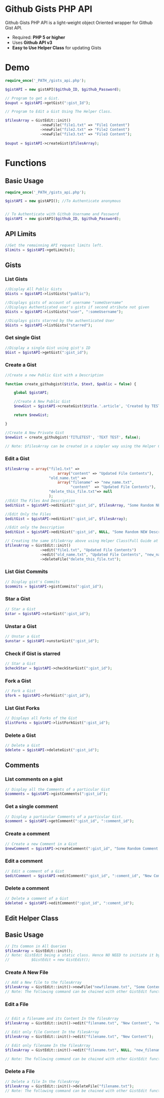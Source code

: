 Github Gists PHP API
=======

Github Gists PHP API is a light-weight object Oriented wrapper for Github Gist API.

  - Required: **PHP 5 or higher**
  - Uses **Github API v3**
  - **Easy to Use Helper Class** for updating Gists



# Demo

```php
require_once('_PATH_/gists_api.php');

$gistAPI = new gistAPI($github_ID, $github_Password);
```
```php
// Program to get a Gist.
$ouput = $gistAPI->getGist(":gist_Id");
```
```php
// Program to Edit a Gist Using The Helper Class.

$filesArray = GistEdit::init()
                ->newFile("file1.txt" => "File1 Content")
                ->newFile("file2.txt" => "File2 Content")
                ->newFile("file3.txt" => "File3 Content");
                
$ouput = $gistAPI->createGist($filesArray);
```

# Functions

Basic Usage
------------

```php
require_once('_PATH_/gists_api.php');

$gistAPI = new gistAPI(); //To Authenticate anonymous


// To Authenticate with Github Username and Password
$gistAPI = new gistAPI($github_ID, $github_Password);

```

## API Limits
```php
//Get the remainning API request limits left.
$limits = $gistAPI->getLimits();

```

## Gists

### List Gists

```php
//Display All Public Gists
$Gists = $gistAPI->listGists("public");

//Displays gists of account of username "someUsername" 
//Displays Authenticated user's gists if second atribute not given
$Gists = $gistAPI->listGists("user", ":someUsername");

//Displays gists starred by the authenticated User
$Gists = $gistAPI->listGists("starred");
```

### Get single Gist
```php
//Display a single Gist using gist's ID
$Gist = $gistAPI->getGist(":gist_id");

```

### Create a Gist
```php
//Create a new Public Gist with a Description

function create_githubgist($title, $text, $public = false) {

    global $gistAPI;

    //Create A New Public Gist
    $newGist = $gistAPI->createGist($title.'.article', 'Created by TEST', $text, $public);

    return $newGist;

}

//Create A New Private Gist
$newGist = create_githubgist('TITLETEST', 'TEXT TEST', false);

// Note: $filesArray can be created in a simpler way using the Helper Class (GistEdit) explained later.
```
### Edit a Gist
```php
$filesArray = array("file1.txt" => 
                        array("content" => "Updated File Contents"),
                    "old_name.txt" =>
                        array("filename" => "new_name.txt",
                              "content"  => "Updated File Contents"),
                    "delete_this_file.txt"=> null
                    );
//Edit The Files And Description
$editGist = $gistAPI->editGist(":gist_id", $filesArray, "Some Random NEW Description"); 

//Edit Only the Files
$editGist = $gistAPI->editGist(":gist_id", $filesArray);

//Edit only the Description
$editGist = $gistAPI->editGist(":gist_id", NULL, "Some Random NEW Description"); 
```
```php
// Creating the same $fileArray above using Helper Class(Full Guide at Bottom) :
$filesArray = GistEdit::init()
                ->edit("file1.txt", "Updated File Contents")
                ->edit("old_name.txt", "Updated File Contents", "new_name.txt")
                ->deleteFile("delete_this_file.txt");
```
### List Gist Commits
```php
// Display gist's Commits
$commits = $gistAPI->gistCommits(":gist_id");
```
### Star a Gist
```php
// Star a Gist
$star = $gistAPI->starGist(":gist_id");
```
### Unstar a Gist
```php
// Unstar a Gist
$unstar = $gistAPI->unstarGist(":gist_id");
```
### Check if Gist is starred
```php
// Star a Gist
$checkStar = $gistAPI->checkStarGist(":gist_id");
```
### Fork a Gist
```php
// Fork a Gist
$fork = $gistAPI->forkGist(":gist_id");
```
### List Gist Forks
```php
// Displays all Forks of the Gist
$listForks = $gistAPI->listForkGist(":gist_id");
```
### Delete a Gist
```php
// Delete a Gist
$delete = $gistAPI->deleteGist(":gist_id");
```
## Comments

### List comments on a gist
```php
// Display all the Comments of a particular Gist
$comments = $gistAPI->gistComments(":gist_id");
```
### Get a single comment
```php
// Display a particular Comments of a particular Gist.
$comment = $gistAPI->getComment(":gist_id", ":comment_id");
```
### Create a comment
```php
// Create a new Comment in a Gist
$newComment = $gistAPI->createComment(":gist_id", "Some Random Comment Data");
```
### Edit a comment
```php
// Edit a comment of a Gist
$editComment = $gistAPI->editComment(":gist_id", ":coment_id", "New Comment Data");
```

### Delete a comment
```php
// Delete a comment of a Gist
$deleted = $gistAPI->editComment(":gist_id", ":coment_id");
```

Edit Helper Class
-------
## Basic Usage
```php
// Its Common in All Queries
$filesArray = GistEdit::init();
// Note: GistEdit being a static class. Hence NO NEED to initiate it by 
//          $GistEdit = new GistEdit();
```

### Create A New File

```php
// Add a New file to the filesArray
$filesArray = GistEdit::init()->newFile("newfilename.txt", "Some Content");
// Note: The following command can be chained with other GistEdit functions.
```
### Edit a  File

```php

// Edit a filename and its Content In the filesArray
$filesArray = GistEdit::init()->edit("filename.txt", "New Content", "new_filename.txt");

// Edit only file Content In the filesArray
$filesArray = GistEdit::init()->edit("filename.txt", "New Content");

// Edit only filename In the filesArray
$filesArray = GistEdit::init()->edit("filename.txt", NULL, "new_filename.txt");

// Note: The following command can be chained with other GistEdit functions.
```

### Delete a File

```php
// Delete a file In the filesArray
$filesArray = GistEdit::init()->deleteFile("filename.txt");
// Note: The following command can be chained with other GistEdit functions.
```
